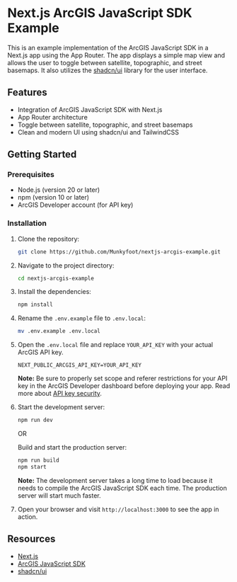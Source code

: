 # Next.js ArcGIS JavaScript SDK Example

This is an example implementation of the ArcGIS JavaScript SDK in a Next.js app using the App Router. The app displays a simple map view and allows the user to toggle between satellite, topographic, and street basemaps. It also utilizes the [shadcn/ui](https://ui.shadcn.com/) library for the user interface.

## Features

- Integration of ArcGIS JavaScript SDK with Next.js
- App Router architecture
- Toggle between satellite, topographic, and street basemaps
- Clean and modern UI using shadcn/ui and TailwindCSS

## Getting Started

### Prerequisites

- Node.js (version 20 or later)
- npm (version 10 or later)
- ArcGIS Developer account (for API key)

### Installation

1. Clone the repository:

   ```bash
   git clone https://github.com/Munkyfoot/nextjs-arcgis-example.git
   ```

2. Navigate to the project directory:

   ```bash
   cd nextjs-arcgis-example
   ```

3. Install the dependencies:

   ```bash
   npm install
   ```

4. Rename the `.env.example` file to `.env.local`:

   ```bash
   mv .env.example .env.local
   ```

5. Open the `.env.local` file and replace `YOUR_API_KEY` with your actual ArcGIS API key.

   ```
   NEXT_PUBLIC_ARCGIS_API_KEY=YOUR_API_KEY
   ```

   **Note:** Be sure to properly set scope and referer restrictions for your API key in the ArcGIS Developer dashboard before deploying your app. Read more about [API key security](https://developers.arcgis.com/documentation/mapping-apis-and-services/security/security-best-practices/#api-key-security).

6. Start the development server:

   ```bash
   npm run dev
   ```

   OR

   Build and start the production server:

   ```bash
   npm run build
   npm start
   ```

   **Note:** The development server takes a long time to load because it needs to compile the ArcGIS JavaScript SDK each time. The production server will start much faster.

7. Open your browser and visit `http://localhost:3000` to see the app in action.

## Resources

- [Next.js](https://nextjs.org/)
- [ArcGIS JavaScript SDK](https://developers.arcgis.com/javascript/)
- [shadcn/ui](https://ui.shadcn.com/)
